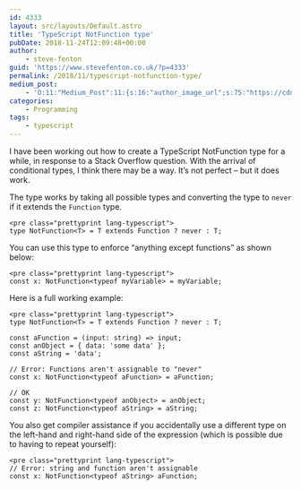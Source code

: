 ```yaml
---
id: 4333
layout: src/layouts/Default.astro
title: 'TypeScript NotFunction type'
pubDate: 2018-11-24T12:09:48+00:00
author:
    - steve-fenton
guid: 'https://www.stevefenton.co.uk/?p=4333'
permalink: /2018/11/typescript-notfunction-type/
medium_post:
    - 'O:11:"Medium_Post":11:{s:16:"author_image_url";s:75:"https://cdn-images-1.medium.com/fit/c/400/400/1*eXkhfEuF41g5W_xnc_ydLA.jpeg";s:10:"author_url";s:38:"https://medium.com/@steve.fenton.co.uk";s:11:"byline_name";N;s:12:"byline_email";N;s:10:"cross_link";s:3:"yes";s:2:"id";s:11:"e6ed852e0a7";s:21:"follower_notification";s:3:"yes";s:7:"license";s:19:"all-rights-reserved";s:14:"publication_id";s:2:"-1";s:6:"status";s:5:"draft";s:3:"url";s:50:"https://medium.com/@steve.fenton.co.uk/e6ed852e0a7";}'
categories:
    - Programming
tags:
    - typescript
---
```


I have been working out how to create a TypeScript NotFunction type for a while, in response to a Stack Overflow question. With the arrival of conditional types, I think there may be a way. It’s not perfect – but it does work.

The type works by taking all possible types and converting the type to `never` if it extends the `Function` type.

```
<pre class="prettyprint lang-typescript">
type NotFunction<T> = T extends Function ? never : T;
```

You can use this type to enforce “anything except functions” as shown below:

```
<pre class="prettyprint lang-typescript">
const x: NotFunction<typeof myVariable> = myVariable;
```

Here is a full working example:

```
<pre class="prettyprint lang-typescript">
type NotFunction<T> = T extends Function ? never : T;

const aFunction = (input: string) => input;
const anObject = { data: 'some data' };
const aString = 'data';

// Error: Functions aren't assignable to "never"
const x: NotFunction<typeof aFunction> = aFunction;

// OK
const y: NotFunction<typeof anObject> = anObject;
const z: NotFunction<typeof aString> = aString;
```

You also get compiler assistance if you accidentally use a different type on the left-hand and right-hand side of the expression (which is possible due to having to repeat yourself):

```
<pre class="prettyprint lang-typescript">
// Error: string and function aren't assignable
const x: NotFunction<typeof aString> aFunction;
```